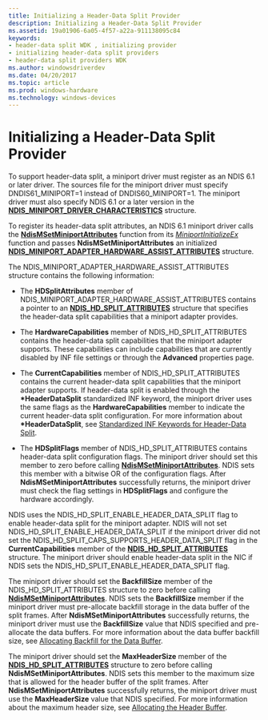 ```yaml
---
title: Initializing a Header-Data Split Provider
description: Initializing a Header-Data Split Provider
ms.assetid: 19a01906-6a05-4f57-a22a-911138095c84
keywords:
- header-data split WDK , initializing provider
- initializing header-data split providers
- header-data split providers WDK
ms.author: windowsdriverdev
ms.date: 04/20/2017
ms.topic: article
ms.prod: windows-hardware
ms.technology: windows-devices
---
```


# Initializing a Header-Data Split Provider





To support header-data split, a miniport driver must register as an NDIS 6.1 or later driver. The sources file for the miniport driver must specify DNDIS61\_MINIPORT=1 instead of DNDIS60\_MINIPORT=1. The miniport driver must also specify NDIS 6.1 or a later version in the [**NDIS\_MINIPORT\_DRIVER\_CHARACTERISTICS**](https://msdn.microsoft.com/library/windows/hardware/ff565958) structure.

To register its header-data split attributes, an NDIS 6.1 miniport driver calls the [**NdisMSetMiniportAttributes**](https://msdn.microsoft.com/library/windows/hardware/ff563672) function from its [*MiniportInitializeEx*](https://msdn.microsoft.com/library/windows/hardware/ff559389) function and passes **NdisMSetMiniportAttributes** an initialized [**NDIS\_MINIPORT\_ADAPTER\_HARDWARE\_ASSIST\_ATTRIBUTES**](https://msdn.microsoft.com/library/windows/hardware/ff565924) structure.

The NDIS\_MINIPORT\_ADAPTER\_HARDWARE\_ASSIST\_ATTRIBUTES structure contains the following information:

-   The **HDSplitAttributes** member of NDIS\_MINIPORT\_ADAPTER\_HARDWARE\_ASSIST\_ATTRIBUTES contains a pointer to an [**NDIS\_HD\_SPLIT\_ATTRIBUTES**](https://msdn.microsoft.com/library/windows/hardware/ff565694) structure that specifies the header-data split capabilities that a miniport adapter provides.

-   The **HardwareCapabilities** member of NDIS\_HD\_SPLIT\_ATTRIBUTES contains the header-data split capabilities that the miniport adapter supports. These capabilities can include capabilities that are currently disabled by INF file settings or through the **Advanced** properties page.

-   The **CurrentCapabilities** member of NDIS\_HD\_SPLIT\_ATTRIBUTES contains the current header-data split capabilities that the miniport adapter supports. If header-data split is enabled through the **\*HeaderDataSplit** standardized INF keyword, the miniport driver uses the same flags as the **HardwareCapabilities** member to indicate the current header-data split configuration. For more information about **\*HeaderDataSplit**, see [Standardized INF Keywords for Header-Data Split](standardized-inf-keywords-for-header-data-split.md).

-   The **HDSplitFlags** member of NDIS\_HD\_SPLIT\_ATTRIBUTES contains header-data split configuration flags. The miniport driver should set this member to zero before calling [**NdisMSetMiniportAttributes**](https://msdn.microsoft.com/library/windows/hardware/ff563672). NDIS sets this member with a bitwise OR of the configuration flags. After **NdisMSetMiniportAttributes** successfully returns, the miniport driver must check the flag settings in **HDSplitFlags** and configure the hardware accordingly.

NDIS uses the NDIS\_HD\_SPLIT\_ENABLE\_HEADER\_DATA\_SPLIT flag to enable header-data split for the miniport adapter. NDIS will not set NDIS\_HD\_SPLIT\_ENABLE\_HEADER\_DATA\_SPLIT if the miniport driver did not set the NDIS\_HD\_SPLIT\_CAPS\_SUPPORTS\_HEADER\_DATA\_SPLIT flag in the **CurrentCapabilities** member of the [**NDIS\_HD\_SPLIT\_ATTRIBUTES**](https://msdn.microsoft.com/library/windows/hardware/ff565694) structure. The miniport driver should enable header-data split in the NIC if NDIS sets the NDIS\_HD\_SPLIT\_ENABLE\_HEADER\_DATA\_SPLIT flag.

The miniport driver should set the **BackfillSize** member of the NDIS\_HD\_SPLIT\_ATTRIBUTES structure to zero before calling [**NdisMSetMiniportAttributes**](https://msdn.microsoft.com/library/windows/hardware/ff563672). NDIS sets the **BackfillSize** member if the miniport driver must pre-allocate backfill storage in the data buffer of the split frames. After **NdisMSetMiniportAttributes** successfully returns, the miniport driver must use the **BackfillSize** value that NDIS specified and pre-allocate the data buffers. For more information about the data buffer backfill size, see [Allocating Backfill for the Data Buffer](allocating-backfill-for-the-data-buffer.md).

The miniport driver should set the **MaxHeaderSize** member of the [**NDIS\_HD\_SPLIT\_ATTRIBUTES**](https://msdn.microsoft.com/library/windows/hardware/ff565694) structure to zero before calling **NdisMSetMiniportAttributes**. NDIS sets this member to the maximum size that is allowed for the header buffer of the split frames. After **NdisMSetMiniportAttributes** successfully returns, the miniport driver must use the **MaxHeaderSize** value that NDIS specified. For more information about the maximum header size, see [Allocating the Header Buffer](allocating-the-header-buffer.md).

 

 






